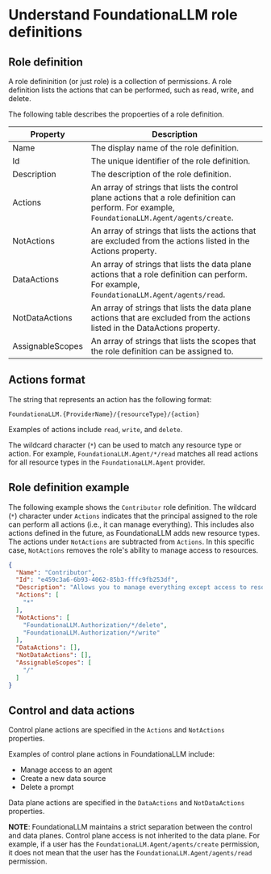 # Understand FoundationaLLM role definitions

## Role definition

A role defininition (or just role) is a collection of permissions. A role definition lists the actions that can be performed, such as read, write, and delete.

The following table describes the propoerties of a role definition.

Property | Description
--- | ---
Name | The display name of the role definition.
Id | The unique identifier of the role definition.
Description | The description of the role definition.
Actions | An array of strings that lists the control plane actions that a role definition can perform. For example, `FoundationaLLM.Agent/agents/create`.
NotActions | An array of strings that lists the actions that are excluded from the actions listed in the Actions property.
DataActions | An array of strings that lists the data plane actions that a role definition can perform. For example, `FoundationaLLM.Agent/agents/read`.
NotDataActions | An array of strings that lists the data plane actions that are excluded from the actions listed in the DataActions property.
AssignableScopes | An array of strings that lists the scopes that the role definition can be assigned to.

## Actions format

The string that represents an action has the following format:

`FoundationaLLM.{ProviderName}/{resourceType}/{action}`

Examples of actions include `read`, `write`, and `delete`.

The wildcard character (`*`) can be used to match any resource type or action. For example, `FoundationaLLM.Agent/*/read` matches all read actions for all resource types in the `FoundationaLLM.Agent` provider.

## Role definition example

The following example shows the `Contributor` role definition. The wildcard (`*`) character under `Actions` indicates that the principal assigned to the role can perform all actions (i.e., it can manage everything). This includes also actions defined in the future, as FoundationaLLM adds new resource types. The actions under `NotActions` are subtracted from `Actions`. In this specific case, `NotActions` removes the role's ability to manage access to resources.

```json
{
  "Name": "Contributor",
  "Id": "e459c3a6-6b93-4062-85b3-fffc9fb253df",
  "Description": "Allows you to manage everything except access to resources.",
  "Actions": [
    "*"
  ],
  "NotActions": [
    "FoundationaLLM.Authorization/*/delete",
    "FoundationaLLM.Authorization/*/write"
  ],
  "DataActions": [],
  "NotDataActions": [],
  "AssignableScopes": [
    "/"
  ]
}
```

## Control and data actions

Control plane actions are specified in the `Actions` and `NotActions` properties.

Examples of control plane actions in FoundationaLLM include:

- Manage access to an agent
- Create a new data source
- Delete a prompt

Data plane actions are specified in the `DataActions` and `NotDataActions` properties.

**NOTE**: FoundationaLLM maintains a strict separation between the control and data planes. Control plane access is not inherited to the data plane. For example, if a user has the `FoundationaLLM.Agent/agents/create` permission, it does not mean that the user has the `FoundationaLLM.Agent/agents/read` permission.
